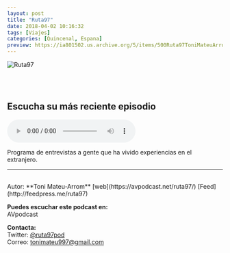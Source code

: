 ```yaml
---
layout: post
title: "Ruta97"
date: 2018-04-02 10:16:32
tags: [Viajes]
categories: [Quincenal, Espana]
preview: https://ia801502.us.archive.org/5/items/500Ruta97ToniMateuArrom/300Ruta97%20-%20Toni%20Mateu%20Arrom.jpg
---
```


![Ruta97](https://ia801502.us.archive.org/5/items/500Ruta97ToniMateuArrom/500Ruta97%20-%20Toni%20Mateu%20Arrom.jpg)

<br/>
<br/>

## Escucha su más reciente episodio

<!--reproductor-feed=http://feedpress.me/ruta97-->
<!--reproductor-start-->
<audio id="audio" preload="auto" controls="" src="http://tracking.feedpress.it/link/17960/10065248/RUTA97_FINAL_T1.mp3"></audio>
<!--reproductor-end-->

Programa de entrevistas a gente que ha vivido experiencias en el extranjero.  

_ _ _
<br>
Autor: **Toni Mateu-Arrom**  
[web](https://avpodcast.net/ruta97/)  
[Feed](http://feedpress.me/ruta97)  


**Puedes escuchar este podcast en:**  
AVpodcast  

**Contacta:**  
Twitter: [@ruta97pod](https://twitter.com/ruta97pod)  
Correo: [tonimateu997@gmail.com](mailto:tonimateu997@gmail.com)  

